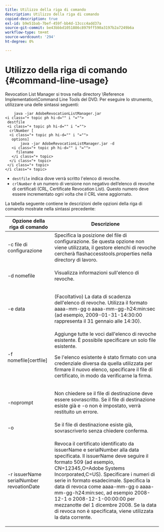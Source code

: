 ```yaml
---
title: Utilizzo della riga di comando
description: Utilizzo della riga di comando
copied-description: true
exl-id: b9e51bab-7bef-459f-bb4d-13ccc4add37a
source-git-commit: be43bbbd1051886c8979ff590a3197b2a7249b6a
workflow-type: tm+mt
source-wordcount: '294'
ht-degree: 0%

---
```


# Utilizzo della riga di comando {#command-line-usage}

Revocation List Manager si trova nella directory \Reference Implementation\Command Line Tools del DVD. Per eseguire lo strumento, utilizzare una delle sintassi seguenti:

```
    java -jar AdobeRevocationListManager.jar 
<i class="+ topic ph hi-d="" i "="">
 destfile 
 <i class="+ topic ph hi-d="" i "="">
  crlNumber [
  <i class="+ topic ph hi-d="" i "="">
   options] 
       java -jar AdobeRevocationListManager.jar -d 
   <i class="+ topic ph hi-d="" i "="">
     filename
   </i class="+ topic>
  </i class="+ topic>
 </i class="+ topic>
</i class="+ topic>
```

* `destfile` indica dove verrà scritto l&#39;elenco di revoche.
* `crlNumber` è un numero di versione non negativo dell’elenco di revoche di certificati (CRL, Certificate Revocation List). Questo numero deve essere incrementato ogni volta che il CRL viene aggiornato.

La tabella seguente contiene le descrizioni delle opzioni della riga di comando mostrate nella sintassi precedente:

<table frame="all" colsep="1" rowsep="1" class="+ topic/table adobe-d/table " id="table_a3y_wqy_n4"> 
 <thead class="- topic/thead "> 
  <tr rowsep="1" class="- topic/row "> 
   <th colname="1" class="- topic/entry entry"> Opzione della riga di comando </th> 
   <th colname="2" class="- topic/entry entry"> Descrizione </th> 
  </tr> 
 </thead>
 <tbody class="- topic/tbody "> 
  <tr rowsep="1" class="- topic/row "> 
   <td colname="1" class="- topic/entry "><span class="+ topic/ph pr-d/codeph codeph">-c file di configurazione</span> </td> 
   <td colname="2" class="- topic/entry ">Specifica la posizione del file di configurazione. Se questa opzione non viene utilizzata, il gestore elenchi di revoche cercherà <span class="filepath"> flashaccesstools.properties</span> nella directory di lavoro. </td> 
  </tr> 
  <tr rowsep="1" class="- topic/row "> 
   <td colname="1" class="- topic/entry "><span class="+ topic/ph pr-d/codeph codeph">-d nomefile</span> </td> 
   <td colname="2" class="- topic/entry "> <p class="- topic/p ">Visualizza informazioni sull'elenco di revoche. </p> </td> 
  </tr> 
  <tr rowsep="1" class="- topic/row "> 
   <td colname="1" class="- topic/entry "><span class="+ topic/ph pr-d/codeph codeph">-e data</span> </td> 
   <td colname="2" class="- topic/entry "> <p class="- topic/p ">(Facoltativo) La data di scadenza dell'elenco di revoche. Utilizza il formato <span class="+ topic/ph pr-d/codeph codeph">aaaa-mm-gg</span> o <span class="+ topic/ph pr-d/codeph codeph">aaaa-mm-gg-h24:min:sec</span> (ad esempio, 2009-01-31-14:30:00 rappresenta il 31 gennaio alle 14:30). </p> </td> 
  </tr> 
  <tr rowsep="1" class="- topic/row "> 
   <td colname="1" class="- topic/entry "><span class="codeph">-f nomefile[certfile]</span> </td> 
   <td colname="2" class="- topic/entry ">Aggiunge tutte le voci dall'elenco di revoche esistente. È possibile specificare un solo file esistente. <p class="- topic/p ">Se l'elenco esistente è stato firmato con una credenziale diversa da quella utilizzata per firmare il nuovo elenco, specificare il file di certificato, in modo da verificarne la firma. </p> </td> 
  </tr> 
  <tr rowsep="1" class="- topic/row "> 
   <td colname="1" class="- topic/entry "><span class="codeph"> -noprompt</span> </td> 
   <td colname="2" class="- topic/entry "> <p class="- topic/p ">Non chiedere se il file di destinazione deve essere sovrascritto. Se il file di destinazione esiste già e -o non è impostato, verrà restituito un errore. </p> </td> 
  </tr> 
  <tr rowsep="1" class="- topic/row "> 
   <td colname="1" class="- topic/entry "><span class="codeph"> -o</span> </td> 
   <td colname="2" class="- topic/entry "> Se il file di destinazione esiste già, sovrascriverlo senza chiedere conferma. </td> 
  </tr> 
  <tr rowsep="0" class="- topic/row "> 
   <td colname="1" class="- topic/entry "><span class="codeph">-r issuerName serialNumber revoationDate</span> </td> 
   <td colname="2" class="- topic/entry "> <p class="- topic/p ">Revoca il certificato identificato da <span class="codeph"> issuerName</span> e <span class="codeph"> serialNumber</span> alla data specificata. Il <span class="codeph"> issuerName</span> deve seguire il formato 509 (ad esempio, <span class="codeph"> CN=12345,O=Adobe Systems Incorporated,C=US</span>). Specificare i numeri di serie in formato esadecimale. Specifica la data di revoca come <span class="+ topic/ph pr-d/codeph codeph">aaaa-mm-gg</span> o <span class="+ topic/ph pr-d/codeph codeph">aaaa-mm-gg-h24:min:sec</span>, ad esempio 2008-12-1 o 2008-12-1-00:00:00 per mezzanotte del 1 dicembre 2008. Se la data di revoca non è specificata, viene utilizzata la data corrente. </p> </td> 
  </tr> 
 </tbody> 
</table>

